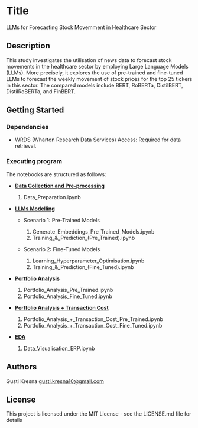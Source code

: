 # Title

LLMs for Forecasting Stock Movemment in Healthcare Sector

## Description

This study investigates the utilisation of news data to forecast stock movements in the healthcare sector by employing Large Language Models (LLMs). More precisely, it explores the use of pre-trained and fine-tuned LLMs to forecast the weekly movement of stock prices for the top 25 tickers in this sector. The compared models include BERT, RoBERTa, DistilBERT, DistilRoBERTa, and FinBERT. 

## Getting Started

### Dependencies

* WRDS (Wharton Research Data Services) Access: Required for data retrieval.

### Executing program

The notebooks are structured as follows:

* **[Data Collection and Pre-processing](/notebooks/data-collection-preprocessing/)**
  1. Data_Preparation.ipynb
     
* **[LLMs Modelling](notebooks/llm-modelling/)**
  * Scenario 1: Pre-Trained Models
      1. Generate_Embeddings_Pre_Trained_Models.ipynb
      2. Training_&\_Prediction_(Pre_Trained).ipynb
     
  * Scenario 2: Fine-Tuned Models
      1. Learning_Hyperparameter_Optimisation.ipynb
      2. Training_&\_Prediction_(Fine_Tuned).ipynb

* **[Portfolio Analysis](notebooks/portfolio-analysis)**
  1. Portfolio_Analysis_Pre_Trained.ipynb
  2. Portfolio_Analysis_Fine_Tuned.ipynb

* **[Portfolio Analysis + Transaction Cost](notebooks/portfolio-analysis-transaction-cost)**
  1. Portfolio_Analysis_+_Transaction_Cost_Pre_Trained.ipynb
  2. Portfolio_Analysis_+_Transaction_Cost_Fine_Tuned.ipynb

* **[EDA](notebooks/eda/)**
  1. Data_Visualisation_ERP.ipynb

## Authors

Gusti Kresna
gusti.kresna10@gmail.com


## License

This project is licensed under the MIT License - see the LICENSE.md file for details
